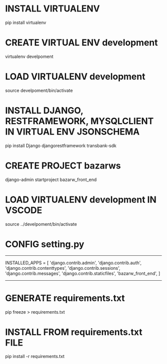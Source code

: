 # INSTALL VIRTUALENV

pip install virtualenv

# CREATE VIRTUAL ENV development

virtualenv develpoment

# LOAD VIRTUALENV development

source develpoment/bin/activate

# INSTALL DJANGO, RESTFRAMEWORK, MYSQLCLIENT IN VIRTUAL ENV JSONSCHEMA

pip install Django djangorestframework transbank-sdk

# CREATE PROJECT bazarws

django-admin startproject bazarw_front_end

# LOAD VIRTUALENV development IN VSCODE

source ../develpoment/bin/activate

# CONFIG setting.py

__________________________________
INSTALLED_APPS = [
    'django.contrib.admin',
    'django.contrib.auth',
    'django.contrib.contenttypes',
    'django.contrib.sessions',
    'django.contrib.messages',
    'django.contrib.staticfiles',
    'bazarw_front_end',
]
__________________________________

#  GENERATE requirements.txt

pip freeze > requirements.txt

# INSTALL FROM requirements.txt FILE

pip install -r requirements.txt
